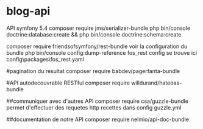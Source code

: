 # blog-api

API symfony 5.4
composer require jms/serializer-bundle
php bin/console doctrine:database:create && php bin/console doctrine:schema:create

composer require friendsofsymfony/rest-bundle
voir la configuration du bundle
php bin/console config:dump-reference fos_rest
config se trouve ici
config\packages\fos_rest.yaml

#pagination du resultat
composer require babdev/pagerfanta-bundle

#API autodecouvrable RESTful
composer require willdurand/hateoas-bundle

##communiquer avec d'autres API
composer require csa/guzzle-bundle
permet d'effectuer des requetes http
recettes dans config guzzle.yml

##documentation de notre API
composer require nelmio/api-doc-bundle
